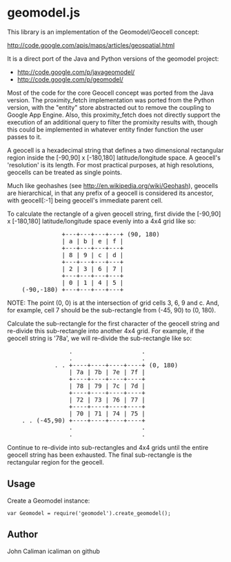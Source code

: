 # geomodel.js

This library is an implementation of the Geomodel/Geocell concept:

http://code.google.com/apis/maps/articles/geospatial.html

It is a direct port of the Java and Python versions of the geomodel project:

- http://code.google.com/p/javageomodel/
- http://code.google.com/p/geomodel/

Most of the code for the core Geocell concept was ported from the Java version.
The proximity\_fetch implementation was ported from the Python version, with 
the "entity" store abstracted out to remove the coupling to Google App Engine.
Also, this proximity\_fetch does not directly support the execution of an
additional query to filter the promixity results with, though this could be
implemented in whatever entity finder function the user passes to it.   

A geocell is a hexadecimal string that defines a two dimensional rectangular
region inside the [-90,90] x [-180,180] latitude/longitude space. A geocell's
'resolution' is its length. For most practical purposes, at high resolutions,
geocells can be treated as single points.

Much like geohashes (see http://en.wikipedia.org/wiki/Geohash), geocells are 
hierarchical, in that any prefix of a geocell is considered its ancestor, with
geocell[:-1] being geocell's immediate parent cell.

To calculate the rectangle of a given geocell string, first divide the
[-90,90] x [-180,180] latitude/longitude space evenly into a 4x4 grid like so:

<pre>
               +---+---+---+---+ (90, 180)
               | a | b | e | f |
               +---+---+---+---+
               | 8 | 9 | c | d |
               +---+---+---+---+
               | 2 | 3 | 6 | 7 |
               +---+---+---+---+
               | 0 | 1 | 4 | 5 |
    (-90,-180) +---+---+---+---+
</pre>

NOTE: The point (0, 0) is at the intersection of grid cells 3, 6, 9 and c. And,
for example, cell 7 should be the sub-rectangle from (-45, 90) to (0, 180).   

Calculate the sub-rectangle for the first character of the geocell string and
re-divide this sub-rectangle into another 4x4 grid. For example, if the geocell
string is '78a', we will re-divide the sub-rectangle like so:

<pre>
                 .                   .
                 .                   .
             . . +----+----+----+----+ (0, 180)
                 | 7a | 7b | 7e | 7f |
                 +----+----+----+----+
                 | 78 | 79 | 7c | 7d |
                 +----+----+----+----+
                 | 72 | 73 | 76 | 77 |
                 +----+----+----+----+
                 | 70 | 71 | 74 | 75 |
    . . (-45,90) +----+----+----+----+
                 .                   .
                 .                   .
</pre>

Continue to re-divide into sub-rectangles and 4x4 grids until the entire
geocell string has been exhausted. The final sub-rectangle is the rectangular
region for the geocell.    

## Usage

Create a Geomodel instance:

    var Geomodel = require('geomodel').create_geomodel();

## Author

John Caliman
icaliman on github